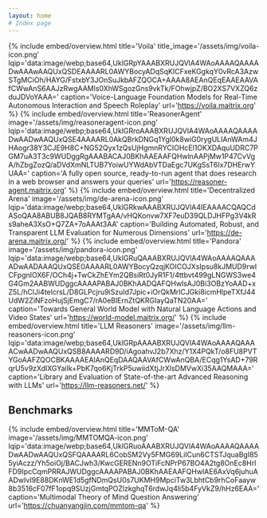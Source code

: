 ```yaml
---
layout: home
# Index page
---
```

{% include embed/overview.html title='Voila'
                               title_image='/assets/img/voila-icon.png'
                               lqip='data:image/webp;base64,UklGRpYAAABXRUJQVlA4WAoAAAAQAAAADwAAAwAAQUxQSDEAAAARL0AWYBocyADqSqKICFxeKGgkqY0vRcA3AzwSTgMCiOh/HAYG/FstxbY3JOnSuJkbAFZQOCA+AAAA8AEAnQEqEAAEAAVAfCWwAnS6AAJzRwgAAMls0XhWSgozGns9vkTk/FOhwjpZ/BO2XS7VXZQ6zduJDVoYAAA='
                               caption='Voice-Language Foundation Models for Real-Time Autonomous Interaction and Speech Roleplay'
                               url='https://voila.maitrix.org' %}
{% include embed/overview.html title='ReasonerAgent'
                               image='/assets/img/reasoneragent-icon.png'
                               lqip='data:image/webp;base64,UklGRroAAABXRUJQVlA4WAoAAAAQAAAADwAADwAAQUxQSE4AAAARL0AkQBrkDNGq1YgI0k8wiG0rygULIAnWAm4JHAogr38Y3CJE9H8C+NG52Qyx1zQsUjHgmnRYCIOHcEl1OKXDAquUDRC7PGM7uA3T3c9WUDggRgAAABACAJ0BKhAAEAAFQHwlnAAPjMw1P47CvVgA/hZbgZozQ/aDVdXmNLTUB7YoiwUYWdAbVTDaEgc7UKgSsT6Ix7DHErwYUAA='
                               caption='A fully open source, ready-to-run agent that does research in a web browser and answers your queries'
                               url='https://reasoner-agent.maitrix.org' %}
{% include embed/overview.html title='Decentralized Arena'
                               image='/assets/img/de-arena-icon.png'
                               lqip='data:image/webp;base64,UklGRkwAAABXRUJQVlA4IEAAAACQAQCdASoQAA8ABUB8JQAB8RYMTgAA/vHQKonvw7XF7euD39QLDJHFPg3V4kRs9aheA3XsO+Q7ZA+7oAAAt3AA'
                               caption='Building Automated, Robust, and Transparent LLM Evaluation for Numerous Dimensions'
                               url='https://de-arena.maitrix.org/' %}
{% include embed/overview.html title='Pandora'
                               image='/assets/img/pandora-icon.png'
                               lqip='data:image/webp;base64,UklGRuQAAABXRUJQVlA4WAoAAAAQAAAADwAADAAAQUxQSE0AAAARL0AWYBocyQzqjKOICOJXsIpsu8kJMUD9rwICFpgnIOX6F/OCh4j+TwCkZhEYm2QBsiRt0JyR1F1/4ttbvt499gLNGWS3we4G4Gm2AABWUDggcAAAAPABAJ0BKhAADQAFQHwlsAJ0Bi3OBzYoAAD+xZ5L/hClJi4telcrsL/D8GLPcjru9iSzuId7Jpic+iOrQkMrlCJGki8icmHlpeTXfJ44UdW2ZiNFzoHujSjEmgC7/rA0eBlErnZtQKRGIayQaTN20AA='
                               caption='Towards General World Model with Natural Language Actions and Video States'
                               url='https://world-model.maitrix.org/' %}
{% include embed/overview.html title='LLM Reasoners'
                               image='/assets/img/llm-reasoners-icon.png'
                               lqip='data:image/webp;base64,UklGRpAAAABXRUJQVlA4WAoAAAAQAAAACwAADwAAQUxQSB8AAAARD9D/iAgoahvJ2b7Xhz/Y1X4PQkT/o8FU8PVTYGoAAFZQOCBKAAAAEAIAnQEqDAAQAAVAfCWwAnQBA/ECqg1YsAD+79RqrU5v9zXdlXGYaiIk+PbK7qo6KjTrkP5uwiidXtjJrXlsDMVwXi35AAQMAAA='
                               caption='Library and Evaluation of State-of-the-art Advanced Reasoning with LLMs'
                               url='https://llm-reasoners.net/' %}
## Benchmarks
{% include embed/overview.html title='MMToM-QA'
                               image='/assets/img/MMTOMQA-icon.png'
                               lqip='data:image/webp;base64,UklGRuoAAABXRUJQVlA4WAoAAAAQAAAADwAADwAAQUxQSFQAAAARL6CobSM2Vy5FMG69LiICun6CTSTJquaBgI855yiAczz/Yh5oiOj/BACJwh3/KwcGERENn9OTiFcNPrP67BO4A2tg8OnEc8HrlFD9IpcCqmPRRAJWUDggcAAAAPABAJ0BKhAAEAAFQHwlAE6AxVq6juhuAADwIvI9E88DKnWE1d5gfNDmQsU0s7UKMH9MpciTw3LbhtCb9rhCoFaayw8b3516cF07fF1opq9SUzjGmtqPOZlzkghqT6rdwJq4li5b4FyVkZ9/hHz6EAA='
                               caption='Multimodal Theory of Mind Question Answering'
                               url='https://chuanyangjin.com/mmtom-qa' %}
